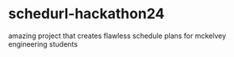 # schedurl-hackathon24
 amazing project that creates flawless schedule plans for mckelvey engineering students
